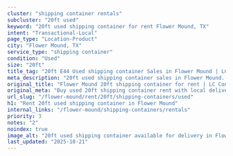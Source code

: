 ```yaml
---
cluster: "shipping container rentals"
subcluster: "20ft used"
keyword: "20ft used shipping container for rent Flower Mound, TX"
intent: "Transactional-Local"
page_type: "Location-Product"
city: "Flower Mound, TX"
service_type: "shipping container"
condition: "Used"
size: "20ft"
title_tag: "20ft E44 Used shipping container Sales in Flower Mound | LC Container"
meta_description: "20ft used shipping container sales in Flower Mound. Fast delivery, competitive pricing. Serving shipping containers area. Quote ID: YFX. Call (214) 524-4168 for your free quote today."
original_title: "Flower Mound 20ft shipping container for rent | LC Container"
original_meta: "Buy used 20ft shipping container rent with local delivery in Flower Mound, TX. LC Container — local Since 2003. Request a fast quote today."
url_slug: "/flower-mound/rent/20ft/shipping-containers/used"
h1: "Rent 20ft used shipping container in Flower Mound"
internal_links: "/flower-mound/shipping-containers/rentals"
priority: 3
notes: "2"
noindex: true
image_alt: "20ft used shipping container available for delivery in Flower Mound"
last_updated: "2025-10-21"
---
```


<!-- TODO: Add unique city/inventory copy, images, and internal links here. -->
